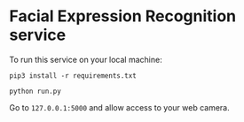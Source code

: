 # Facial Expression Recognition service

To run this service on your local machine:

```
pip3 install -r requirements.txt
```

```
python run.py
```

Go to `127.0.0.1:5000` and allow access to your web camera.

 